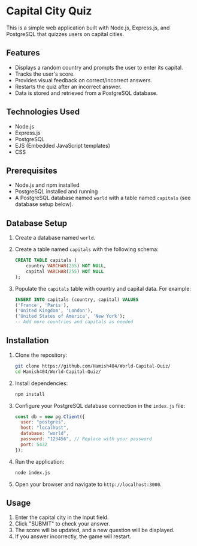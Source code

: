 # Capital City Quiz

This is a simple web application built with Node.js, Express.js, and PostgreSQL that quizzes users on capital cities.

## Features

-   Displays a random country and prompts the user to enter its capital.
-   Tracks the user's score.
-   Provides visual feedback on correct/incorrect answers.
-   Restarts the quiz after an incorrect answer.
-   Data is stored and retrieved from a PostgreSQL database.

## Technologies Used

-   Node.js
-   Express.js
-   PostgreSQL
-   EJS (Embedded JavaScript templates)
-   CSS

## Prerequisites

-   Node.js and npm installed
-   PostgreSQL installed and running
-   A PostgreSQL database named `world` with a table named `capitals` (see database setup below).

## Database Setup

1.  Create a database named `world`.
2.  Create a table named `capitals` with the following schema:

    ```sql
    CREATE TABLE capitals (
        country VARCHAR(255) NOT NULL,
        capital VARCHAR(255) NOT NULL
    );
    ```

3.  Populate the `capitals` table with country and capital data. For example:

    ```sql
    INSERT INTO capitals (country, capital) VALUES
    ('France', 'Paris'),
    ('United Kingdom', 'London'),
    ('United States of America', 'New York');
    -- Add more countries and capitals as needed
    ```

## Installation

1.  Clone the repository:

    ```bash
    git clone https://github.com/Hamish404/World-Capital-Quiz/
    cd Hamish404/World-Capital-Quiz/
    ```

2.  Install dependencies:

    ```bash
    npm install
    ```

3.  Configure your PostgreSQL database connection in the `index.js` file:

    ```javascript
    const db = new pg.Client({
      user: "postgres",
      host: "localhost",
      database: "world",
      password: "123456", // Replace with your password
      port: 5432
    });
    ```

4.  Run the application:

    ```bash
    node index.js
    ```

5.  Open your browser and navigate to `http://localhost:3000`.

## Usage

1.  Enter the capital city in the input field.
2.  Click "SUBMIT" to check your answer.
3.  The score will be updated, and a new question will be displayed.
4.  If you answer incorrectly, the game will restart.
